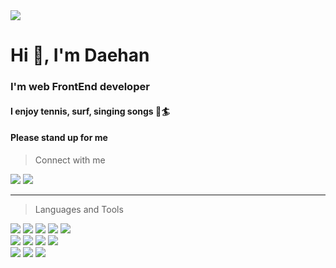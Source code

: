 <img src="https://capsule-render.vercel.app/api?type=waving&color=0:5433FF,100:A5FECB&height=300&section=header&text=Daehan%20Won&fontSize=70&animation=twinkling&fontAlign=33&fontColor=ffffff" />  


# Hi :wave:, I'm Daehan  

### I'm __web FrontEnd developer__  


#### I enjoy tennis, surf, singing songs :tennis::surfer:  
#### Please stand up for me  
  



>Connect with me  


<a href="https://www.instagram.com/the._greatest/"><img src="https://img.shields.io/badge/Instagram-E4405F?style=flat&&logo=instagram&logoColor=ffffff"/></a> 
<a href="mailto:polar5148@gmail.com"><img src="https://img.shields.io/badge/polar5148@gmail.com-EA4335?style=flat&&logo=Gmail&logoColor=ffffff"/></a>

****
>Languages and Tools  


<span><img src="https://img.shields.io/badge/HTML5-E34F26?style=flat&&logo=HTML5&logoColor=ffffff"/></span>
<span><img src="https://img.shields.io/badge/CSS3-1572B6?style=flat&&logo=CSS3&logoColor=ffffff"/></span>
<span><img src="https://img.shields.io/badge/JavaScript-F7DF1E?style=flat&&logo=javascript&logoColor=000000"/></span>
<span><img src="https://img.shields.io/badge/jQuery-0769AD?style=flat&&logo=jQuery&logoColor=ffffff"/></span>
<span><img src="https://img.shields.io/badge/React-61DAFB?style=flat&&logo=react&logoColor=000000"/></span><br>
<span><img src="https://img.shields.io/badge/MongoDB-47A248?style=flat&&logo=MongoDB&logoColor=ffffff"/></span>
<span><img src="https://img.shields.io/badge/MySQL-4479A1?style=flat&&logo=MySQL&logoColor=000000"/></span>
<span><img src="https://img.shields.io/badge/Amazon%20AWS-232F3E?style=flat&&logo=AmazonAWS&logoColor=ffffff"/></span>
<span><img src="https://img.shields.io/badge/NGINX-009639?style=flat&&logo=NGINX&logoColor=ffffff"/></span><br>
<span><img src="https://img.shields.io/badge/VS%20Code-007ACC?style=flat&&logo=visualstudiocode&logoColor=ffffff"/></span>
<span><img src="https://img.shields.io/badge/GitHub-181717?style=flat&&logo=GitHub&logoColor=ffffff"/></span>
<span><img src="https://img.shields.io/badge/Git-F05032?style=flat&&logo=Git&logoColor=ffffff"/></span>
